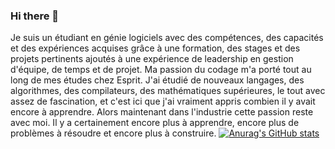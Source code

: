 ### Hi there 👋
Je suis un étudiant en génie logiciels avec des compétences, des capacités et des expériences acquises grâce à une formation, des stages et des projets pertinents ajoutés à une expérience de leadership en gestion d'équipe, de temps et de projet.
Ma passion du codage m'a porté tout au long de mes études chez Esprit. J'ai étudié de nouveaux langages, des algorithmes, des compilateurs, des mathématiques supérieures, le tout avec assez de fascination, et c'est ici que j'ai vraiment appris combien il y avait encore à apprendre.
Alors maintenant dans l'industrie cette passion reste avec moi. Il y a certainement encore plus à apprendre, encore plus de problèmes à résoudre et encore plus à construire.
[![Anurag's GitHub stats](https://github-readme-stats.vercel.app/api?username=anuraghazra)](https://github.com/anuraghazra/github-readme-stats)
